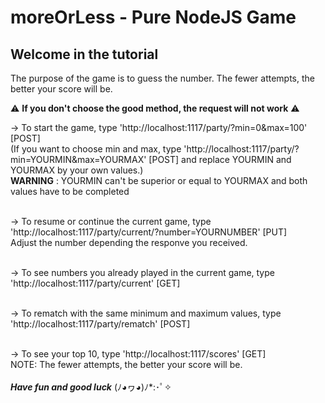 # moreOrLess - Pure NodeJS Game 

## Welcome in the tutorial 
The purpose of the game is to guess the number. The fewer attempts, the better your score will be.


⚠️ **If you don't choose the good method, the request will not work** ⚠️


-> To start the game, type 'http://localhost:1117/party/?min=0&max=100' [POST]<br>
    (If you want to choose min and max, type 'http://localhost:1117/party/?min=YOURMIN&max=YOURMAX' [POST] and replace YOURMIN and YOURMAX by your own values.)<br>
    **WARNING** : YOURMIN can't be superior or equal to YOURMAX and both values have to be completed<br><br>
    
-> To resume or continue the current game, type 'http://localhost:1117/party/current/?number=YOURNUMBER' [PUT] <br>
    Adjust the number depending the responve you received.<br><br>
    
-> To see numbers you already played in the current game, type 'http://localhost:1117/party/current' [GET]<br><br>

-> To rematch with the same minimum and maximum values,  type 'http://localhost:1117/party/rematch' [POST]<br><br>
 
-> To see your top 10, type 'http://localhost:1117/scores' [GET]<br>
    NOTE: The fewer attempts, the better your score will be. <br><br>
    ***Have fun and good luck*** (ﾉ◕ヮ◕)ﾉ*:･ﾟ✧

